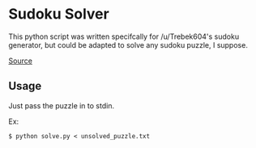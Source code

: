 # Sudoku Solver

This python script was written specifcally for /u/Trebek604's sudoku
generator, but could be adapted to solve any sudoku puzzle, I suppose.

[Source](http://www.reddit.com/r/puzzles/comments/1v346s/sudoku_builder_puzzle_201401121/)

## Usage

Just pass the puzzle in to stdin.

Ex:

    $ python solve.py < unsolved_puzzle.txt

